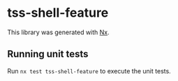 # tss-shell-feature

This library was generated with [Nx](https://nx.dev).

## Running unit tests

Run `nx test tss-shell-feature` to execute the unit tests.
